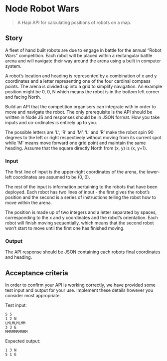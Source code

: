 # Node Robot Wars
> A Hapi API for calculating positions of robots on a map.


## Story
A fleet of hand built robots are due to engage in battle for the annual “Robot Wars”
competition. Each robot will be placed within a rectangular battle arena and will
navigate their way around the arena using a built in computer system.

A robot’s location and heading is represented by a combination of x and y coordinates
and a letter representing one of the four cardinal compass points. The
arena is divided up into a grid to simplify navigation. An example position might be 0,
0, N which means the robot is in the bottom left corner and facing North.

Build an API that the competition organisers can integrate with in order to move and
navigate the robot. The only prerequisite is the API should be written in Node JS and
responses should be in JSON format. How you take inputs and co-ordinates is
entirely up to you.

The possible letters are ‘L’, ‘R’ and ‘M’. ‘L’ and ‘R’ make the robot spin 90 degrees to
the left or right respectively without moving from its current spot while ‘M’ means
move forward one grid point and maintain the same heading. Assume that the
square directly North from (x, y) is (x, y+1).

### Input

The first line of input is the upper-right coordinates of the arena, the lower-left
coordinates are assumed to be (0, 0).

The rest of the input is information pertaining to the robots that have been deployed.
Each robot has two lines of input - the first gives the robot’s position and the second
is a series of instructions telling the robot how to move within the arena.

The position is made up of two integers and a letter separated by spaces,
corresponding to the x and y coordinates and the robot’s orientation. Each robot will
finish moving sequentially, which means that the second robot won’t start to move
until the first one has finished moving.

### Output

The API response should be JSON containing each robots final coordinates and
heading.

## Acceptance criteria

In order to confirm your API is working correctly, we have provided some test input
and output for your use. Implement these details however you consider most
appropriate.

Test input:
```
5 5
1 2 N
LMLMLMLMM
3 3 E
MMRMMRMRRM
```

Expected output:
```
1 3 N
5 1 E
```
